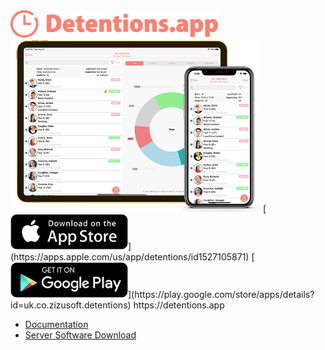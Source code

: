 <img src="https://raw.githubusercontent.com/zizusoft/Assets/master/2020/08/11-18-00-26-title.png" title="" alt="" width="332">
<img src="https://raw.githubusercontent.com/zizusoft/Assets/master/2020/08/12-17-35-30-detapp.png" title="" alt="" width="400">
[<img src="https://raw.githubusercontent.com/zizusoft/Assets/master/2020/10/30-15-46-58-appleStore.png" title="" alt="" width="188">](https://apps.apple.com/us/app/detentions/id1527105871)    [<img title="" src="https://raw.githubusercontent.com/zizusoft/Assets/master/2020/10/30-15-47-25-googleStore.png" alt="" width="188">](https://play.google.com/store/apps/details?id=uk.co.zizusoft.detentions)
https://detentions.app


- [Documentation](https://github.com/zizusoft/Detentions/wiki)
- [Server Software Download](https://github.com/zizusoft/Detentions/releases)


